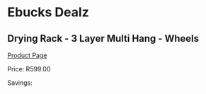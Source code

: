 
# Ebucks Dealz
## Drying Rack - 3 Layer Multi Hang - Wheels
[Product Page](https://www.ebucks.com/web/shop/productSelected.do?prodId=1199943597&catId=714965764)

Price: R599.00

Savings: 


	